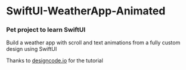 # SwiftUI-WeatherApp-Animated


### Pet project to learn SwiftUI

Build a weather app with scroll and text animations from a fully custom design using SwiftUI

Thanks to [designcode.io](designcode.io) for the tutorial
